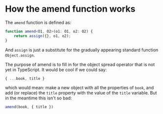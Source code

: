# How the amend function works

The `amend` function is defined as:

```ts
function amend<O1, O2>(o1: O1, o2: O2) {
    return assign({}, o1, o2);
}
```

And `assign` is just a substitute for the gradually appearing standard function `Object.assign`.

The purpose of amend is to fill in for the object spread operator that is not yet in TypeScript. It would be cool if we could say:

```ts
{ ...book, title }
```

which would mean: make a new object with all the properties of `book`, and add (or replace) the `title` property with the value of the `title` variable. But in the meantime this isn't so bad:

```ts
amend(book, { title })
```
